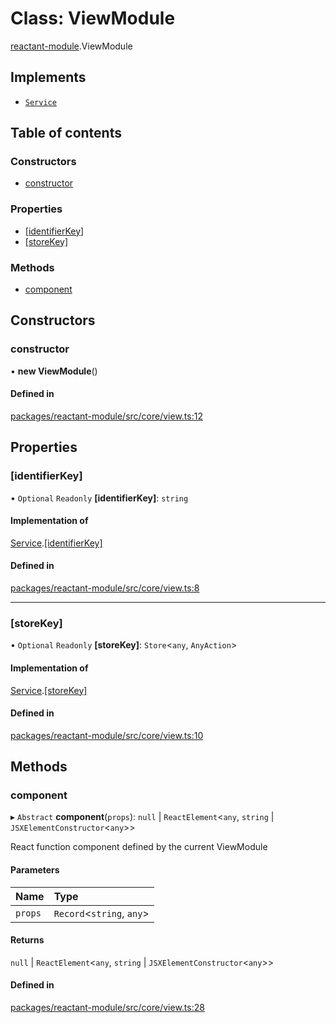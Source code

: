# Class: ViewModule

[reactant-module](../modules/reactant_module.md).ViewModule

## Implements

- [`Service`](../interfaces/reactant_module.Service.md)

## Table of contents

### Constructors

- [constructor](reactant_module.ViewModule.md#constructor)

### Properties

- [[identifierKey]](reactant_module.ViewModule.md#[identifierkey])
- [[storeKey]](reactant_module.ViewModule.md#[storekey])

### Methods

- [component](reactant_module.ViewModule.md#component)

## Constructors

### constructor

• **new ViewModule**()

#### Defined in

[packages/reactant-module/src/core/view.ts:12](https://github.com/unadlib/reactant/blob/f66dad8a/packages/reactant-module/src/core/view.ts#L12)

## Properties

### [identifierKey]

• `Optional` `Readonly` **[identifierKey]**: `string`

#### Implementation of

[Service](../interfaces/reactant_module.Service.md).[[identifierKey]](../interfaces/reactant_module.Service.md#[identifierkey])

#### Defined in

[packages/reactant-module/src/core/view.ts:8](https://github.com/unadlib/reactant/blob/f66dad8a/packages/reactant-module/src/core/view.ts#L8)

___

### [storeKey]

• `Optional` `Readonly` **[storeKey]**: `Store`<`any`, `AnyAction`\>

#### Implementation of

[Service](../interfaces/reactant_module.Service.md).[[storeKey]](../interfaces/reactant_module.Service.md#[storekey])

#### Defined in

[packages/reactant-module/src/core/view.ts:10](https://github.com/unadlib/reactant/blob/f66dad8a/packages/reactant-module/src/core/view.ts#L10)

## Methods

### component

▸ `Abstract` **component**(`props`): ``null`` \| `ReactElement`<`any`, `string` \| `JSXElementConstructor`<`any`\>\>

React function component defined by the current ViewModule

#### Parameters

| Name | Type |
| :------ | :------ |
| `props` | `Record`<`string`, `any`\> |

#### Returns

``null`` \| `ReactElement`<`any`, `string` \| `JSXElementConstructor`<`any`\>\>

#### Defined in

[packages/reactant-module/src/core/view.ts:28](https://github.com/unadlib/reactant/blob/f66dad8a/packages/reactant-module/src/core/view.ts#L28)
